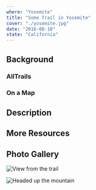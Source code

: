 ```yaml
---
where: "Yosemite"
title: "Some Trail in Yosemite"
cover: "./yosemite.jpg"
date: "2016-08-10"
state: "California"
---
```


## Background

### AllTrails

### On a Map

## Description

## More Resources

## Photo Gallery

![View from the trail](./yosemite.jpg)

![Headed up the mountain](./lush_trail.jpg)
